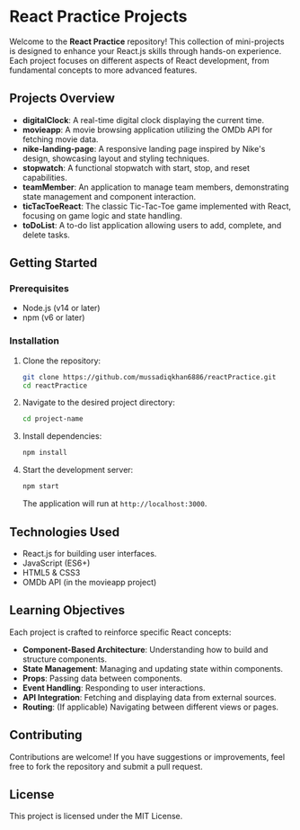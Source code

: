 # React Practice Projects

Welcome to the **React Practice** repository! This collection of mini-projects is designed to enhance your React.js skills through hands-on experience. Each project focuses on different aspects of React development, from fundamental concepts to more advanced features.

## Projects Overview

- **digitalClock**: A real-time digital clock displaying the current time.
- **movieapp**: A movie browsing application utilizing the OMDb API for fetching movie data.
- **nike-landing-page**: A responsive landing page inspired by Nike's design, showcasing layout and styling techniques.
- **stopwatch**: A functional stopwatch with start, stop, and reset capabilities.
- **teamMember**: An application to manage team members, demonstrating state management and component interaction.
- **ticTacToeReact**: The classic Tic-Tac-Toe game implemented with React, focusing on game logic and state handling.
- **toDoList**: A to-do list application allowing users to add, complete, and delete tasks.

## Getting Started

### Prerequisites

- Node.js (v14 or later)
- npm (v6 or later)

### Installation

1. Clone the repository:

   ```bash
   git clone https://github.com/mussadiqkhan6886/reactPractice.git
   cd reactPractice
   ```

2. Navigate to the desired project directory:

   ```bash
   cd project-name
   ```

3. Install dependencies:

   ```bash
   npm install
   ```

4. Start the development server:

   ```bash
   npm start
   ```

   The application will run at `http://localhost:3000`.

## Technologies Used

- React.js for building user interfaces.
- JavaScript (ES6+)
- HTML5 & CSS3
- OMDb API (in the movieapp project)

## Learning Objectives

Each project is crafted to reinforce specific React concepts:

- **Component-Based Architecture**: Understanding how to build and structure components.
- **State Management**: Managing and updating state within components.
- **Props**: Passing data between components.
- **Event Handling**: Responding to user interactions.
- **API Integration**: Fetching and displaying data from external sources.
- **Routing**: (If applicable) Navigating between different views or pages.

## Contributing

Contributions are welcome! If you have suggestions or improvements, feel free to fork the repository and submit a pull request.

## License

This project is licensed under the MIT License.

